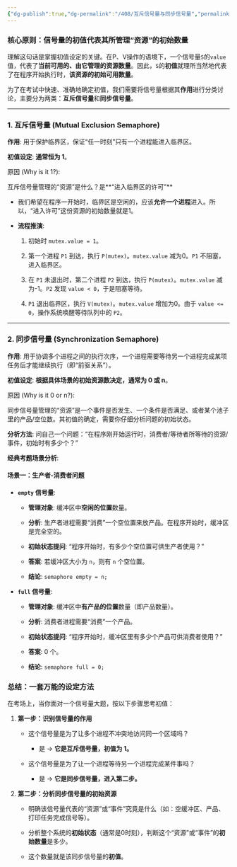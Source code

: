 ```yaml
---
{"dg-publish":true,"dg-permalink":"/408/互斥信号量与同步信号量","permalink":"/408/互斥信号量与同步信号量/"}
---
```




### 核心原则：信号量的初值代表其所管理“资源”的初始数量

理解这句话是掌握初值设定的关键。在P、V操作的语境下，一个信号量`S`的`value`值，代表了**当前可用的、由它管理的资源数量**。因此，`S`的**初值**就理所当然地代表了在程序开始执行时，**该资源的初始可用数量**。

为了在考试中快速、准确地确定初值，我们需要将信号量根据其**作用**进行分类讨论，主要分为两类：**互斥信号量**和**同步信号量**。

---

### 1. 互斥信号量 (Mutual Exclusion Semaphore)

**作用**: 用于保护临界区，保证“任一时刻”只有一个进程能进入临界区。

**初值设定**: **通常恒为 1**。

原因 (Why is it 1?):

互斥信号量管理的“资源”是什么？是**“进入临界区的许可”**

- 我们希望在程序一开始时，临界区是空闲的，应该**允许一个进程**进入。所以，“进入许可”这份资源的初始数量就是1。
    
- **流程推演**:
    
    1. 初始时 `mutex.value = 1`。
        
    2. 第一个进程 `P1` 到达，执行 `P(mutex)`。`mutex.value` 减为0。`P1` 不阻塞，进入临界区。
        
    3. 在 `P1` 未退出时，第二个进程 `P2` 到达，执行 `P(mutex)`。`mutex.value` 减为-1。`P2` 发现 `value < 0`，于是阻塞等待。
        
    4. `P1` 退出临界区，执行 `V(mutex)`。`mutex.value` 增加为0。由于 `value <= 0`，操作系统唤醒等待队列中的 `P2`。
        
---

### 2. 同步信号量 (Synchronization Semaphore)

**作用**: 用于协调多个进程之间的执行次序，一个进程需要等待另一个进程完成某项任务后才能继续执行（即“前驱关系”）。

**初值设定**: **根据具体场景的初始资源数决定，通常为 0 或 n**。

原因 (Why is it 0 or n?):

同步信号量管理的“资源”是一个事件是否发生、一个条件是否满足、或者某个池子里的产品/空位数。其初值的确定，需要你仔细分析问题的初始状态。

**分析方法**: 问自己一个问题：“在程序刚开始运行时，消费者/等待者所等待的资源/事件，初始时有多少个？”

**经典考题场景分析**:

#### 场景一：生产者-消费者问题

- **`empty` 信号量**:
    
    - **管理对象**: 缓冲区中**空闲的位置**数量。
        
    - **分析**: 生产者进程需要“消费”一个空位置来放产品。在程序开始时，缓冲区是完全空的。
        
    - **初始状态提问**: “程序开始时，有多少个空位置可供生产者使用？”
        
    - **答案**: 若缓冲区大小为 `n`，则有 `n` 个空位置。
        
    - **结论**: `semaphore empty = n;`
        
- **`full` 信号量**:
    
    - **管理对象**: 缓冲区中**有产品的位置**数量（即产品数量）。
        
    - **分析**: 消费者进程需要“消费”一个产品。
        
    - **初始状态提问**: “程序开始时，缓冲区里有多少个产品可供消费者使用？”
        
    - **答案**: 0 个。
        
    - **结论**: `semaphore full = 0;`
        
### 总结：一套万能的设定方法

在考场上，当你面对一个信号量大题，按以下步骤思考初值：

1. **第一步：识别信号量的作用**
    
    - 这个信号量是为了让多个进程不冲突地访问同一个区域吗？
        
        - 是 -> **它是互斥信号量，初值为 1。**
            
    - 这个信号量是为了让一个进程等待另一个进程完成某件事吗？
        
        - 是 -> **它是同步信号量，进入第二步。**
            
2. **第二步：分析同步信号量的初始资源**
    
    - 明确该信号量代表的“资源”或“事件”究竟是什么（如：空缓冲区、产品、打印任务完成信号等）。
        
    - 分析整个系统的**初始状态**（通常是0时刻），判断这个“资源”或“事件”的**初始数量**是多少。
        
    - 这个数量就是该同步信号量的**初值**。
        